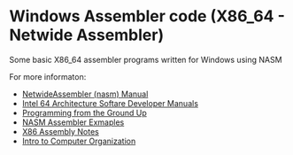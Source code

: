 Windows Assembler code (X86_64 - Netwide Assembler)
===
Some basic X86_64 assembler programs written for Windows using NASM

For more informaton:
* [NetwideAssembler (nasm) Manual](http://www.nasm.us/doc/nasmdoc3.html)
* [Intel 64 Architecture Softare Developer Manuals](http://www.intel.com/content/www/us/en/processors/architectures-software-developer-manuals.html)
* [Programming from the Ground Up](http://download.savannah.gnu.org/releases/pgubook/)
* [NASM Assembler Exmaples](http://cs.lmu.edu/~ray/notes/nasmtutorial/)
* [X86 Assembly Notes](https://notes.shichao.io/asm/)
* [Intro to Computer Organization](http://bob.cs.sonoma.edu/IntroCompOrg-x64/book.html)

